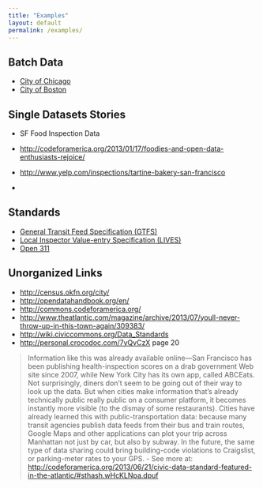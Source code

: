 ```yaml
---
title: "Examples"
layout: default
permalink: /examples/
---
```


## Batch Data
- [City of Chicago](https://data.chicago.gov/)
- [City of Boston](https://data.cityofboston.gov/)

## Single Datasets Stories
- SF Food Inspection Data
 - http://codeforamerica.org/2013/01/17/foodies-and-open-data-enthusiasts-rejoice/
 - http://www.yelp.com/inspections/tartine-bakery-san-francisco

- 

## Standards
- [General Transit Feed Specification (GTFS)](https://developers.google.com/transit/gtfs/)
- [Local Inspector Value-entry Specification (LIVES)](http://www.yelp.com/healthscores)
- [Open 311](http://open311.org/)

## Unorganized Links
- http://census.okfn.org/city/
- http://opendatahandbook.org/en/
- http://commons.codeforamerica.org/
- http://www.theatlantic.com/magazine/archive/2013/07/youll-never-throw-up-in-this-town-again/309383/
- http://wiki.civiccommons.org/Data_Standards
- http://personal.crocodoc.com/7yQvCzX page 20


> Information like this was already available online—San Francisco has been publishing health-inspection scores on a drab government Web site since 2007, while New York City has its own app, called ABCEats. Not surprisingly, diners don’t seem to be going out of their way to look up the data. But when cities make information that’s already technically public really public on a consumer platform, it becomes instantly more visible (to the dismay of some restaurants). Cities have already learned this with public-transportation data: because many transit agencies publish data feeds from their bus and train routes, Google Maps and other applications can plot your trip across Manhattan not just by car, but also by subway. In the future, the same type of data sharing could bring building-code violations to Craigslist, or parking-meter rates to your GPS. - See more at: http://codeforamerica.org/2013/06/21/civic-data-standard-featured-in-the-atlantic/#sthash.wHcKLNpa.dpuf

